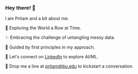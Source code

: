 ### Hey there! 👋

I am Pritam and a bit about me.

🔭 Exploring the World a Row at Time.

✨ Embracing the challenge of untangling messy data.

💬 Guided by first principles in my approach.

👯 Let's connect on [LinkedIn](https://www.linkedin.com/in/pritampandit/) to explore AI/ML.

📧 Drop me a line at pritam@bu.edu to kickstart a conversation.
<!--
**pritamrp/pritamrp** is a ✨ _special_ ✨ repository because its `README.md` (this file) appears on your GitHub profile.

Here are some ideas to get you started:

- 🔭 I’m currently working on ...
- 🌱 I’m currently learning ...
- 👯 I’m looking to collaborate on ...
- 🤔 I’m looking for help with ...
- 💬 Ask me about ...
- 📫 How to reach me: ...
- 😄 Pronouns: ...
- ⚡ Fun fact: ...
-->
